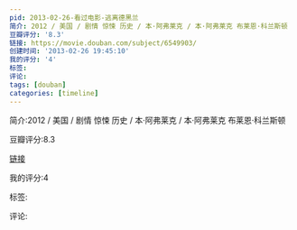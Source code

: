 ```yaml
---
pid: 2013-02-26-看过电影-逃离德黑兰
简介: 2012 / 美国 / 剧情 惊悚 历史 / 本·阿弗莱克 / 本·阿弗莱克 布莱恩·科兰斯顿
豆瓣评分: '8.3'
链接: https://movie.douban.com/subject/6549903/
创建时间: '2013-02-26 19:45:10'
我的评分: '4'
标签:
评论:
tags: [douban]
categories: [timeline]
---
```

简介:2012 / 美国 / 剧情 惊悚 历史 / 本·阿弗莱克 / 本·阿弗莱克 布莱恩·科兰斯顿

豆瓣评分:8.3

[链接](https://movie.douban.com/subject/6549903/)

我的评分:4

标签:

评论:

